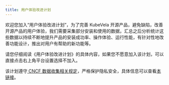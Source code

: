 ```yaml
---
title: 用户体验改进计划
---
```


欢迎您加入“用户体验改进计划”，为了完善 KubeVela 开源产品，避免缺陷，改善开源产品的用户体验，我们需要采集部分安装和使用的数据，汇总之后分析统计这些数据以持续不断地提升产品的安装成功率、操作体验、运行性能，有针对性地改善功能设计，推出对用户有帮助的新功能等。

请您仔细阅读《用户体验改进计划》的具体内容，如果您不愿意加入该计划，可以直接点击右上角平台设置选择不加入。

该计划遵守[ CNCF 数据收集相关规定](https://www.linuxfoundation.org/telemetry-data-policy/)，严格保护隐私安全，具体信息可以查看[本链接](https://www.linuxfoundation.org/wp-content/uploads/KubeVela-Review-of-Project-Telemetry-Data-Collection-and-Usage.pdf)。